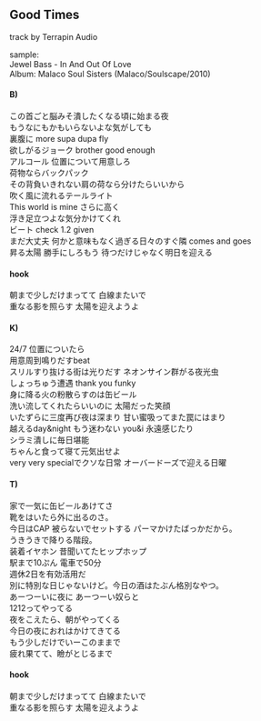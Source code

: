 ## Good Times  
track by Terrapin Audio  

sample:  
Jewel Bass - In And Out Of Love  
Album: Malaco Soul Sisters (Malaco/Soulscape/2010)  

#### B)

この首ごと脳みそ潰したくなる頃に始まる夜  
もうなにもかもいらないよな気がしても  
裏腹に more supa dupa fly  
欲しがるジョーク brother good enough  
アルコール 位置について用意しろ  
荷物ならバックパック  
その背負いきれない肩の荷なら分けたらいいから  
吹く風に流れるテールライト  
This world is mine さらに高く  
浮き足立つよな気分かけてくれ  
ビート check 1.2 given  
まだ大丈夫 何かと意味もなく過ぎる日々のすぐ隣 comes and goes  
昇る太陽 勝手にしろもう 待つだけじゃなく明日を迎える  

#### hook

朝まで少しだけまってて 白線またいで  
重なる影を照らす 太陽を迎えようよ  

#### K)

24/7 位置についたら  
用意周到鳴りだすbeat  
スリルすり抜ける街は光りだす ネオンサイン群がる夜光虫  
しょっちゅう遭遇 thank you funky  
身に降る火の粉散らすのは缶ビール  
洗い流してくれたらいいのに 太陽だった笑顔  
いたずらに三度再び夜は深まり 甘い蜜吸ってまた罠にはまり  
越えるday&night もう迷わない you&i 永遠感じたり  
シラミ潰しに毎日堪能  
ちゃんと食って寝て元気出せよ  
very very specialでクソな日常 オーバードーズで迎える日曜  

#### T)

家で一気に缶ビールあけてさ  
靴をはいたら外に出るのさ。  
今日はCAP 被らないでセットする パーマかけたばっかだから。  
うきうきで降りる階段。  
装着イヤホン 昔聞いてたヒップホップ  
駅まで10ぷん 電車で50分  
週休2日を有効活用だ  
別に特別な日じゃないけど。今日の酒はたぶん格別なやつ。  
あーつーいに夜に あーつーい奴らと  
1212ってやってる  
夜をこえたら、朝がやってくる  
今日の夜におれはかけてきてる  
もう少しだけでいーこのままで  
疲れ果てて、瞼がとじるまで  

#### hook

朝まで少しだけまってて 白線またいで  
重なる影を照らす 太陽を迎えようよ  
